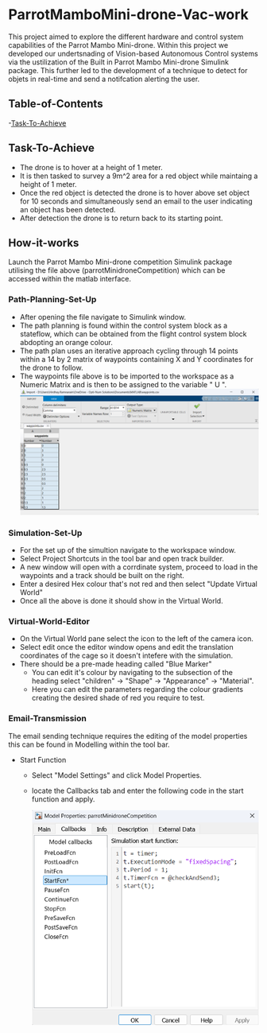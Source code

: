 # ParrotMamboMini-drone-Vac-work
This project aimed to explore the different hardware and control system capabilities of the Parrot Mambo Mini-drone. Within this project we developed our undertsnading of Vision-based Autonomous Control systems via the ustilization of the Built in Parrot Mambo Mini-drone Simulink package. This further led to the development of a technique to detect for objets in real-time and send a notifcation alerting the user.

## Table-of-Contents
-[Task-To-Achieve](#Task-To-Achieve)

## Task-To-Achieve
* The drone is to hover at a height of 1 meter.
* It is then tasked to survey a 9m^2 area for a red object while maintaing a height of 1 meter.
* Once the red object is detected the drone is to hover above set object for 10 seconds and simultaneously send an email to the user indicating an object has been detected.
* After detection the drone is to return back to its starting point.

## How-it-works
Launch the Parrot Mambo Mini-drone competition Simulink package utilising the file above (parrotMinidroneCompetition) which can be accessed within the matlab interface. 
### Path-Planning-Set-Up
* After opening the file navigate to Simulink window.
* The path planning is found within the control system block as a stateflow, which can be obtained from the flight control system block abdopting an orange colour.
* The path plan uses an iterative approach cycling through 14 points within a 14 by 2 matrix of waypoints containing X and Y coordinates for the drone to follow.
* The waypoints file above is to be imported to the workspace as a Numeric Matrix and is then to be assigned to the variable " U ".
 ![Waypoints](https://github.com/Hirdhay20/ParrotMinidrone-Vac-work/blob/main/images/Screenshot%202025-07-04%20102342.png)
  
### Simulation-Set-Up
* For the set up of the simultion navigate to the workspace window.
* Select Project Shortcuts in the tool bar and open track builder.
* A new window will open with a corrdinate system, proceed to load in the waypoints and a track should be built on the right.
* Enter a desired Hex colour that's not red and then select "Update Virtual World"
* Once all the above is done it should show in the  Virtual World.
### Virtual-World-Editor
* On the Virtual World pane select the icon to the left of the camera icon.
* Select edit once the editor window opens and edit the translation coordinates of the cage so it doesn't intefere with the simulation.
* There should be a pre-made heading called "Blue Marker"
  - You can edit it's colour by navigating to the subsection of the heading select "children" -> "Shape" -> "Appearance" -> "Material".
  - Here you can edit the parameters regarding the colour gradients creating the desired shade of red you require to test.
### Email-Transmission
The email sending technique requires the editing of the model properties this can be found in Modelling within the tool bar. 
* Start Function
  - Select "Model Settings" and click Model Properties.
  - locate the Callbacks tab and enter the following code in the start function and apply.
    
    ![Function](https://github.com/Hirdhay20/ParrotMinidrone-Vac-work/blob/main/images/Screenshot%202025-07-04%20101237.png)
    
  


 
